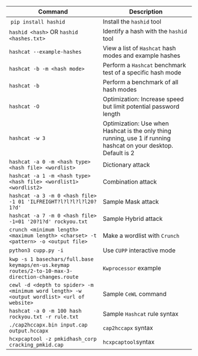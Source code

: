 | **Command** | **Description** |
| --------------|-------------------|
| `pip install hashid` | Install the `hashid` tool |
| `hashid <hash>` OR `hashid <hashes.txt>` | Identify a hash with the `hashid` tool |
| `hashcat --example-hashes` | View a list of `Hashcat` hash modes and example hashes |
| `hashcat -b -m <hash mode>` | Perform a `Hashcat` benchmark test of a specific hash mode |
| `hashcat -b` | Perform a benchmark of all hash modes |
| `hashcat -O` | Optimization: Increase speed but limit potential password length |
| `hashcat -w 3` | Optimization: Use when Hashcat is the only thing running, use 1 if running hashcat on your desktop.  Default is 2 |
| `hashcat -a 0 -m <hash type> <hash file> <wordlist>` | Dictionary attack |
| `hashcat -a 1 -m <hash type> <hash file> <wordlist1> <wordlist2>` | Combination attack |
| `hashcat -a 3 -m 0 <hash file> -1 01 'ILFREIGHT?l?l?l?l?l20?1?d'` | Sample Mask attack |
| `hashcat -a 7 -m 0 <hash file> -1=01 '20?1?d' rockyou.txt` | Sample Hybrid attack | (append, 8 pour pre-pend)
| `crunch <minimum length> <maximum length> <charset> -t <pattern> -o <output file>` | Make a wordlist with `Crunch` |
| `python3 cupp.py -i` | Use `CUPP` interactive mode |
| `kwp -s 1 basechars/full.base keymaps/en-us.keymap  routes/2-to-10-max-3-direction-changes.route` | `Kwprocessor` example |
| `cewl -d <depth to spider> -m <minimum word length> -w <output wordlist> <url of website>` | Sample `CeWL` command |
| `hashcat -a 0 -m 100 hash rockyou.txt -r rule.txt` | Sample `Hashcat` rule syntax |
| `./cap2hccapx.bin input.cap output.hccapx` | `cap2hccapx` syntax |
| `hcxpcaptool -z pmkidhash_corp cracking_pmkid.cap ` | `hcxpcaptool`syntax |